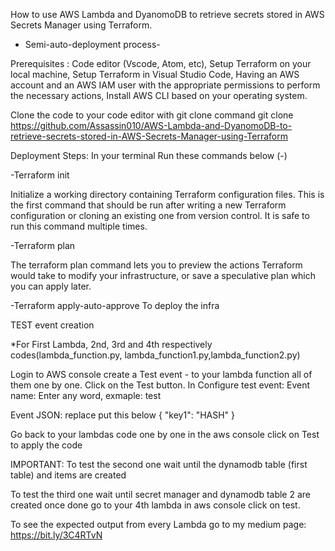 How to use AWS Lambda and DyanomoDB to retrieve secrets stored in AWS Secrets Manager using Terraform.
- Semi-auto-deployment process-

Prerequisites : Code editor (Vscode, Atom, etc), Setup Terraform on your local machine, Setup Terraform in Visual Studio Code, Having an AWS account and an AWS IAM user with the appropriate permissions to perform the necessary actions, Install AWS CLI based on your operating system.

Clone the code to your code editor with git clone command git clone https://github.com/Assassin010/AWS-Lambda-and-DyanomoDB-to-retrieve-secrets-stored-in-AWS-Secrets-Manager-using-Terraform

Deployment Steps: In your terminal Run these commands below (-)

-Terraform init

Initialize a working directory containing Terraform configuration files. This is the first command that should be run after writing a new Terraform configuration or cloning an existing one from version control. It is safe to run this command multiple times.

-Terraform plan

The terraform plan command lets you to preview the actions Terraform would take to modify your infrastructure, or save a speculative plan which you can apply later.

-Terraform apply-auto-approve To deploy the infra


TEST event creation

*For First Lambda, 2nd, 3rd and 4th respectively codes(lambda_function.py, lambda_function1.py,lambda_function2.py) 

Login to AWS console create a Test event - to your lambda function all of them one by one.
Click on the Test button.
In Configure test event:
Event name: Enter any word, exmaple: test

Event JSON: replace put this below
{
  "key1": "HASH"
}

Go back to your lambdas code one by one in the aws console click on Test to apply the code

IMPORTANT: To test the second one wait until the dynamodb table (first table) and items are created 

To test the third one wait until secret manager and dynamodb table 2 are created
once done go to your 4th lambda in aws console click on test.


To see the expected output from every Lambda go to my medium page: https://bit.ly/3C4RTvN






